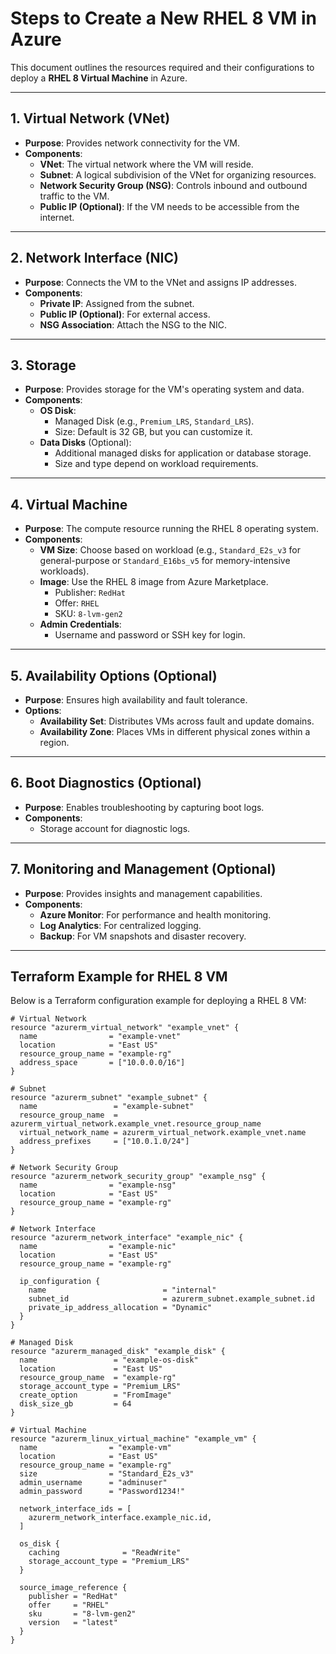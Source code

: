 # Steps to Create a New RHEL 8 VM in Azure

This document outlines the resources required and their configurations to deploy a **RHEL 8 Virtual Machine** in Azure.

---

## **1. Virtual Network (VNet)**
- **Purpose**: Provides network connectivity for the VM.
- **Components**:
  - **VNet**: The virtual network where the VM will reside.
  - **Subnet**: A logical subdivision of the VNet for organizing resources.
  - **Network Security Group (NSG)**: Controls inbound and outbound traffic to the VM.
  - **Public IP (Optional)**: If the VM needs to be accessible from the internet.

---

## **2. Network Interface (NIC)**
- **Purpose**: Connects the VM to the VNet and assigns IP addresses.
- **Components**:
  - **Private IP**: Assigned from the subnet.
  - **Public IP (Optional)**: For external access.
  - **NSG Association**: Attach the NSG to the NIC.

---

## **3. Storage**
- **Purpose**: Provides storage for the VM's operating system and data.
- **Components**:
  - **OS Disk**:
    - Managed Disk (e.g., `Premium_LRS`, `Standard_LRS`).
    - Size: Default is 32 GB, but you can customize it.
  - **Data Disks** (Optional):
    - Additional managed disks for application or database storage.
    - Size and type depend on workload requirements.

---

## **4. Virtual Machine**
- **Purpose**: The compute resource running the RHEL 8 operating system.
- **Components**:
  - **VM Size**: Choose based on workload (e.g., `Standard_E2s_v3` for general-purpose or `Standard_E16bs_v5` for memory-intensive workloads).
  - **Image**: Use the RHEL 8 image from Azure Marketplace.
    - Publisher: `RedHat`
    - Offer: `RHEL`
    - SKU: `8-lvm-gen2`
  - **Admin Credentials**:
    - Username and password or SSH key for login.

---

## **5. Availability Options (Optional)**
- **Purpose**: Ensures high availability and fault tolerance.
- **Options**:
  - **Availability Set**: Distributes VMs across fault and update domains.
  - **Availability Zone**: Places VMs in different physical zones within a region.

---

## **6. Boot Diagnostics (Optional)**
- **Purpose**: Enables troubleshooting by capturing boot logs.
- **Components**:
  - Storage account for diagnostic logs.

---

## **7. Monitoring and Management (Optional)**
- **Purpose**: Provides insights and management capabilities.
- **Components**:
  - **Azure Monitor**: For performance and health monitoring.
  - **Log Analytics**: For centralized logging.
  - **Backup**: For VM snapshots and disaster recovery.

---

## **Terraform Example for RHEL 8 VM**

Below is a Terraform configuration example for deploying a RHEL 8 VM:

```hcl
# Virtual Network
resource "azurerm_virtual_network" "example_vnet" {
  name                = "example-vnet"
  location            = "East US"
  resource_group_name = "example-rg"
  address_space       = ["10.0.0.0/16"]
}

# Subnet
resource "azurerm_subnet" "example_subnet" {
  name                 = "example-subnet"
  resource_group_name  = azurerm_virtual_network.example_vnet.resource_group_name
  virtual_network_name = azurerm_virtual_network.example_vnet.name
  address_prefixes     = ["10.0.1.0/24"]
}

# Network Security Group
resource "azurerm_network_security_group" "example_nsg" {
  name                = "example-nsg"
  location            = "East US"
  resource_group_name = "example-rg"
}

# Network Interface
resource "azurerm_network_interface" "example_nic" {
  name                = "example-nic"
  location            = "East US"
  resource_group_name = "example-rg"

  ip_configuration {
    name                          = "internal"
    subnet_id                     = azurerm_subnet.example_subnet.id
    private_ip_address_allocation = "Dynamic"
  }
}

# Managed Disk
resource "azurerm_managed_disk" "example_disk" {
  name                 = "example-os-disk"
  location             = "East US"
  resource_group_name  = "example-rg"
  storage_account_type = "Premium_LRS"
  create_option        = "FromImage"
  disk_size_gb         = 64
}

# Virtual Machine
resource "azurerm_linux_virtual_machine" "example_vm" {
  name                = "example-vm"
  location            = "East US"
  resource_group_name = "example-rg"
  size                = "Standard_E2s_v3"
  admin_username      = "adminuser"
  admin_password      = "Password1234!"

  network_interface_ids = [
    azurerm_network_interface.example_nic.id,
  ]

  os_disk {
    caching              = "ReadWrite"
    storage_account_type = "Premium_LRS"
  }

  source_image_reference {
    publisher = "RedHat"
    offer     = "RHEL"
    sku       = "8-lvm-gen2"
    version   = "latest"
  }
}
